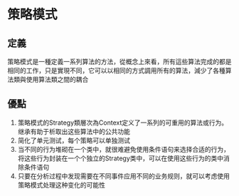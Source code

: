# 策略模式
## 定義
策略模式是一種定義一系列算法的方法，從概念上來看，所有這些算法完成的都是相同的工作，只是實現不同，它可以以相同的方式調用所有的算法，減少了各種算法類與使用算法類之間的耦合
## 優點
1. 策略模式的Strategy類層次為Context定义了一系列的可重用的算法或行为。继承有助于析取出这些算法中的公共功能
2. 简化了单元测试，每个策略可以单独测试
3. 当不同的行为堆砌在一个类中，就很难避免使用条件语句来选择合适的行为，将这些行为封装在一个个独立的Strategy类中，可以在使用这些行为的类中消除条件语句
4. 只要在分析过程中发现需要在不同事件应用不同的业务规则，就可以考虑使用策略模式处理这种变化的可能性